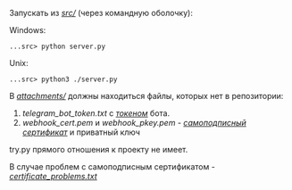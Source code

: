 Запускать из [*src/*](https://github.com/Radislav123/chat_bot/tree/master/src) (через командную оболочку):

Windows:  

    ...src> python server.py

Unix:  

    ...src> python3 ./server.py

В [*attachments/*](https://github.com/Radislav123/chat_bot/tree/master/attachments) должны находиться файлы, которых нет в репозитории:
1) *telegram_bot_token.txt* с [*токеном*](https://core.telegram.org/bots#6-botfather) бота.
2) *webhook_cert.pem* и *webhook_pkey.pem* - [*самоподписный сертификат*](https://groosha.gitbook.io/telegram-bot-lessons/chapter4#sozdaem-sertifikat) и приватный ключ

try.py прямого отношения к проекту не имеет.

В случае проблем с самоподписным сертификатом - [*certificate_problems.txt*](https://github.com/Radislav123/chat_bot/blob/master/attachments/certificate_problems.txt)
